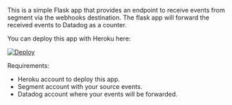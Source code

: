 This is a simple Flask app that provides an endpoint to receive events from
segment via the webhooks destination.
The flask app will forward the received events to Datadog as a counter.

You can deploy this app with Heroku here:

[![Deploy](https://www.herokucdn.com/deploy/button.svg)](https://heroku.com/deploy)

Requirements:

- Heroku account to deploy this app.
- Segment account with your source events.
- Datadog account where your events will be forwarded.
